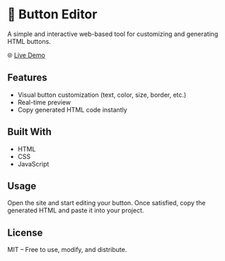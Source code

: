 # 🎨 Button Editor

A simple and interactive web-based tool for customizing and generating HTML buttons.

🌐 [Live Demo](https://kingsyah.github.io/ButtonEditor/)

## Features
- Visual button customization (text, color, size, border, etc.)
- Real-time preview
- Copy generated HTML code instantly

## Built With
- HTML
- CSS
- JavaScript

## Usage
Open the site and start editing your button.
Once satisfied, copy the generated HTML and paste it into your project.

## License
MIT – Free to use, modify, and distribute.
